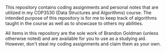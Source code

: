 This repository contains coding assignments and personal notes that are utilized in my COP3530 (Data Structures and Algorithms) course. The intended purpose of this repository is for me to keep track of algorithms taught in the course as well as to showcase to others my abilities.

All items in this repository are the sole work of Brandon Goldman (unless otherwise noted) and are available for you to use as a studying aid. However, don't steal my coding assignments and claim them as your own.
